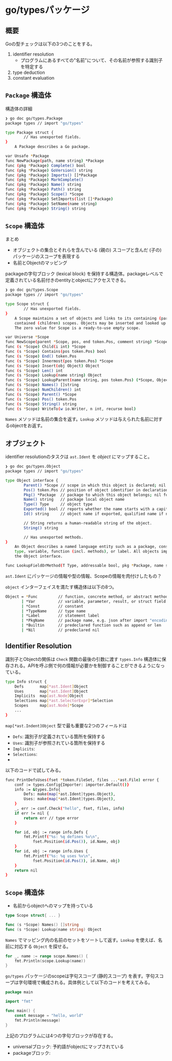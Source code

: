 # go/typesパッケージ

## 概要

Goの型チェックは以下の3つのことをする。

1. identifier resolution
    - プログラムにあるすべての"名前"について、その名前が参照する識別子を特定する
2. type deduction
3. constant evaluation

## `Package` 構造体

構造体の詳細

```bash
❯ go doc go/types.Package
package types // import "go/types"

type Package struct {
        // Has unexported fields.
}
    A Package describes a Go package.

var Unsafe *Package
func NewPackage(path, name string) *Package
func (pkg *Package) Complete() bool
func (pkg *Package) GoVersion() string
func (pkg *Package) Imports() []*Package
func (pkg *Package) MarkComplete()
func (pkg *Package) Name() string
func (pkg *Package) Path() string
func (pkg *Package) Scope() *Scope
func (pkg *Package) SetImports(list []*Package)
func (pkg *Package) SetName(name string)
func (pkg *Package) String() string
```

## `Scope` 構造体

まとめ

- オブジェクトの集合とそれらを含んでいる (親の) スコープと含んだ (子の) パッケージのスコープを表現する
- 名前とObjectのマッピング

packageの字句ブロック (lexical block) を保持する構造体。packageレベルで定義されている名前付きのentityとobjectにアクセスできる。

```bash
❯ go doc go/types.Scope
package types // import "go/types"

type Scope struct {
        // Has unexported fields.
}
    A Scope maintains a set of objects and links to its containing (parent) and
    contained (children) scopes. Objects may be inserted and looked up by name.
    The zero value for Scope is a ready-to-use empty scope.

var Universe *Scope
func NewScope(parent *Scope, pos, end token.Pos, comment string) *Scope
func (s *Scope) Child(i int) *Scope
func (s *Scope) Contains(pos token.Pos) bool
func (s *Scope) End() token.Pos
func (s *Scope) Innermost(pos token.Pos) *Scope
func (s *Scope) Insert(obj Object) Object
func (s *Scope) Len() int
func (s *Scope) Lookup(name string) Object
func (s *Scope) LookupParent(name string, pos token.Pos) (*Scope, Object)
func (s *Scope) Names() []string
func (s *Scope) NumChildren() int
func (s *Scope) Parent() *Scope
func (s *Scope) Pos() token.Pos
func (s *Scope) String() string
func (s *Scope) WriteTo(w io.Writer, n int, recurse bool)
```

`Names` メソッドは名前の集合を返す。`Lookup` メソッドは与えられた名前に対するobjectをお返す。

## オブジェクト

identifier resolutionのタスクは `ast.Ident` を *object* にマップすること。

```bash
❯ go doc go/types.Object
package types // import "go/types"

type Object interface {
        Parent() *Scope // scope in which this object is declared; nil for methods and struct fields
        Pos() token.Pos // position of object identifier in declaration
        Pkg() *Package  // package to which this object belongs; nil for labels and objects in the Universe scope
        Name() string   // package local object name
        Type() Type     // object type
        Exported() bool // reports whether the name starts with a capital letter
        Id() string     // object name if exported, qualified name if not exported (see func Id)

        // String returns a human-readable string of the object.
        String() string

        // Has unexported methods.
}
    An Object describes a named language entity such as a package, constant,
    type, variable, function (incl. methods), or label. All objects implement
    the Object interface.

func LookupFieldOrMethod(T Type, addressable bool, pkg *Package, name string) (obj Object, index []int, indirect bool)
```

`ast.Ident` にパッケージの情報や型の情報、Scopeの情報を肉付けしたもの？

`object` インターフェイスを満たす構造体は以下の8つ。

```bash
Object = *Func         // function, concrete method, or abstract method
       | *Var          // variable, parameter, result, or struct field
       | *Const        // constant
       | *TypeName     // type name
       | *Label        // statement label
       | *PkgName      // package name, e.g. json after import "encoding/json"
       | *Builtin      // predeclared function such as append or len
       | *Nil          // predeclared nil
```

## Identifier Resolution

識別子とObjectの関係は `Check` 関数の最後の引数に渡す `types.Info` 構造体に保存される。APIを呼ぶ側で何の情報が必要かを制御することができるようになっている。

```bash
type Info struct {
	Defs       map[*ast.Ident]Object
	Uses       map[*ast.Ident]Object
	Implicits  map[ast.Node]Object
	Selections map[*ast.SelectorExpr]*Selection
	Scopes     map[ast.Node]*Scope
	...
}
```

`map[*ast.Indent]Object` 型で最も重要な2つのフィールドは

- `Defs`: 識別子が定義されている箇所を保持する
- `Uses`: 識別子が参照されている箇所を保持する
- `Implicits`: 
- `Selections`: 
- 

以下のコードで試してみる。

```bash
func PrintDefsUses(fset *token.FileSet, files ...*ast.File) error {
	conf := types.Config{Importer: importer.Default()}
	info := &types.Info{
		Defs: make(map[*ast.Ident]types.Object),
		Uses: make(map[*ast.Ident]types.Object),
	}
	_, err := conf.Check("hello", fset, files, info)
	if err != nil {
		return err // type error
	}

	for id, obj := range info.Defs {
		fmt.Printf("%s: %q defines %v\n",
			fset.Position(id.Pos()), id.Name, obj)
	}
	for id, obj := range info.Uses {
		fmt.Printf("%s: %q uses %v\n",
			fset.Position(id.Pos()), id.Name, obj)
	}
	return nil
}
```

## `Scope` 構造体

- 名前からobjectへのマップを持っている

```go
type Scope struct{ ... }

func (s *Scope) Names() []string
func (s *Scope) Lookup(name string) Object
```

`Names` でマッピング内の名前のセットをソートして返す。`Lookup` を使えば、名前に対応する `Object` を探せる。

```go
for _, name := range scope.Names() {
	fmt.Println(scope.Lookup(name))
}
```

`go/types` パッケージのscopeは字句スコープ (静的スコープ) を表す。字句スコープは字句環境で構成される。具体例として以下のコードを考えてみる。

```go
package main

import "fmt"

func main() {
	const message = "hello, world"
	fmt.Println(message)
}
```

上記のプログラムには4つの字句ブロックが存在する。

- universalブロック: 予約語がobjectにマップされている
- packageブロック: 
